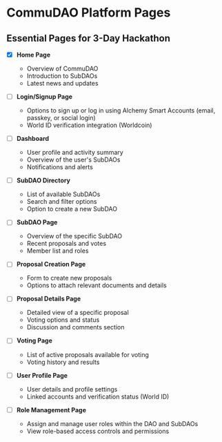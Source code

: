 # CommuDAO Platform Pages

## Essential Pages for 3-Day Hackathon

- [x] **Home Page**
  - Overview of CommuDAO
  - Introduction to SubDAOs
  - Latest news and updates

- [ ] **Login/Signup Page**
  - Options to sign up or log in using Alchemy Smart Accounts (email, passkey, or social login)
  - World ID verification integration (Worldcoin)

- [ ] **Dashboard**
  - User profile and activity summary
  - Overview of the user's SubDAOs
  - Notifications and alerts

- [ ] **SubDAO Directory**
  - List of available SubDAOs
  - Search and filter options
  - Option to create a new SubDAO

- [ ] **SubDAO Page**
  - Overview of the specific SubDAO
  - Recent proposals and votes
  - Member list and roles

- [ ] **Proposal Creation Page**
  - Form to create new proposals
  - Options to attach relevant documents and details

- [ ] **Proposal Details Page**
  - Detailed view of a specific proposal
  - Voting options and status
  - Discussion and comments section

- [ ] **Voting Page**
  - List of active proposals available for voting
  - Voting history and results

- [ ] **User Profile Page**
  - User details and profile settings
  - Linked accounts and verification status (World ID)

- [ ] **Role Management Page**
  - Assign and manage user roles within the DAO and SubDAOs
  - View role-based access controls and permissions